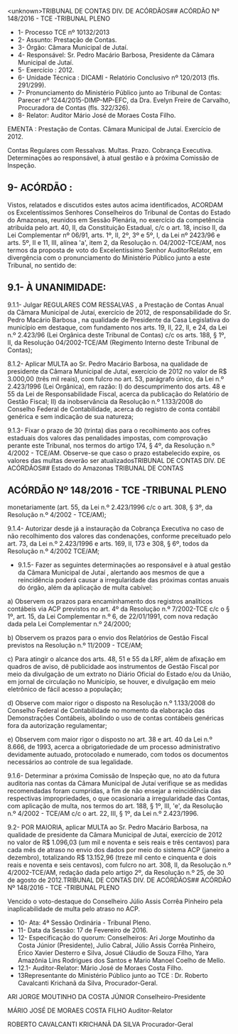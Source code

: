 &lt;unknown&gt;TRIBUNAL DE CONTAS DIV. DE ACÓRDÃOS## ACÓRDÃO Nº 148/2016 - TCE -TRIBUNAL PLENO

- 1- Processo TCE nº 10132/2013
- 2- Assunto: Prestação de Contas.
- 3- Órgão: Câmara Municipal de Jutaí.
- 4- Responsável: Sr. Pedro Macário Barbosa, Presidente da Câmara Municipal de Jutaí.
- 5- Exercício : 2012.
- 6- Unidade Técnica : DICAMI - Relatório Conclusivo nº 120/2013 (fls. 291/299).
- 7-  Pronunciamento  do Ministério Público  junto  ao Tribunal  de Contas: Parecer  nº 1244/2015-DIMP-MP-EFC, da Dra. Evelyn Freire de Carvalho, Procuradora de Contas (fls. 322/326).
- 8- Relator: Auditor Mário José de Moraes Costa Filho.

EMENTA : Prestação de Contas. Câmara Municipal de Jutaí. Exercício de 2012.

Contas  Regulares  com  Ressalvas. Multas.  Prazo. Cobrança Executiva. Determinações ao responsável, à atual gestão e à próxima Comissão de Inspeção.

## 9- ACÓRDÃO :

Vistos, relatados e discutidos estes autos acima identificados, ACORDAM os Excelentíssimos Senhores Conselheiros do Tribunal de Contas do Estado do Amazonas, reunidos em Sessão Plenária, no exercício da competência atribuída pelo art. 40,  II, da Constituição Estadual, c/c o art. 18, inciso II, da Lei Complementar nº 06/91, arts. 1º, II, 2º, 3º e 5º,  I,  da  Lei  nº  2423/96 e arts. 5º,  II e  11,  III,  alínea  'a',  item  2,  da  Resolução n. 04/2002-TCE/AM,  nos  termos  da  proposta  de  voto  do  Excelentíssimo  Senhor  AuditorRelator, em  divergência com  o  pronunciamento  do  Ministério  Público  junto  a  este Tribunal, no sentido de:

## 9.1- À UNANIMIDADE:

9.1.1-  Julgar  REGULARES  COM  RESSALVAS ,  a  Prestação  de  Contas Anual da Câmara Municipal de Jutaí, exercício de 2012, de responsabilidade do Sr. Pedro Macário  Barbosa ,  na  qualidade  de  Presidente  da  Casa  Legislativa  do  município  em destaque, com fundamento nos arts. 19, II, 22, II, e 24, da Lei n.º 2.423/96 (Lei Orgânica deste  Tribunal  de  Contas)  c/c  os  arts.  188,  §  1º,  II,  da  Resolução  04/2002-TCE/AM (Regimento Interno deste Tribunal de Contas);

8.1.2-  Aplicar  MULTA ao  Sr.  Pedro  Macário  Barbosa,  na  qualidade  de presidente da Câmara Municipal de Jutaí, exercício de 2012 no valor de R$ 3.000,00 (três mil reais), com fulcro no art. 53, parágrafo único, da Lei n.º 2.423/1996 (Lei Orgânica), em razão: I) do descumprimento dos arts. 48 e 55 da Lei de Responsabilidade Fiscal, acerca da  publicação  do  Relatório  de  Gestão  Fiscal; II) da  inobservância  da  Resolução  n.º 1.133/2008  do Conselho Federal  de Contabilidade, acerca do registro de conta contábil genérica e sem indicação de sua natureza;

9.1.3-  Fixar  o  prazo de  30  (trinta)  dias  para  o  recolhimento  aos  cofres estaduais dos  valores das penalidades  impostas,  com  comprovação  perante  este Tribunal, nos termos do artigo 174, § 4º, da Resolução n.º 4/2002 - TCE/AM. Observe-se que  caso  o  prazo  estabelecido  expire,  os  valores  das  multas  deverão  ser  atualizadosTRIBUNAL DE CONTAS DIV. DE ACÓRDÃOS## Estado do Amazonas TRIBUNAL DE CONTAS

## ACÓRDÃO Nº 148/2016 - TCE -TRIBUNAL PLENO

monetariamente  (art.  55,  da  Lei  n.º  2.423/1996  c/c  o  art.  308,  §  3º,  da  Resolução  n.º 4/2002 - TCE/AM);

9.1.4-  Autorizar desde já a instauração da Cobrança Executiva no caso de não recolhimento dos valores das condenações, conforme preceituado pelo art. 73, da Lei  n.º  2.423/1996  e  arts.  169,  II,  173  e  308,  §  6º,  todos  da  Resolução  n.º  4/2002  TCE/AM;

- 9.1.5-  Fazer as  seguintes determinações  ao  responsável  e  à  atual gestão  da Câmara  Municipal  de  Jutaí ,  alertando  aos mesmos  de  que  a  reincidência poderá causar a irregularidade das próximas contas anuais do órgão, além da aplicação de multa cabível:

a) Observem os prazos para encaminhamento dos registros analíticos contábeis via ACP previstos no art. 4º da Resolução n.º 7/2002-TCE c/c o § 1º, art.  15, da Lei Complementar n.º 6, de 22/01/1991, com nova redação dada pela Lei Complementar n.º 24/2000;

b) Observem os prazos para o envio dos Relatórios de Gestão Fiscal previstos na Resolução n.º 11/2009 - TCE/AM;

c) Para  atingir  o  alcance  dos  arts.  48,  51  e  55  da  LRF,  além  de afixação em quadros de aviso, dê publicidade aos instrumentos de Gestão Fiscal por meio da  divulgação  de  um  extrato  no  Diário  Oficial  do  Estado  e/ou  da  União,  em  jornal  de circulação  no  Município,  se  houver,  e  divulgação  em  meio  eletrônico  de  fácil  acesso  a população;

d) Observe com maior rigor o disposto na Resolução n.º 1.133/2008 do Conselho Federal de Contabilidade  no momento da elaboração das Demonstrações Contábeis, abolindo o uso de contas contábeis genéricas fora da autorização regulamentar;

e) Observem com maior rigor o disposto no art. 38 e art. 40 da Lei n.º 8.666,  de  1993,  acerca  a  obrigatoriedade  de  um  processo  administrativo  devidamente autuado, protocolado e numerado, com todos os documentos necessários ao controle de sua legalidade.

9.1.6- Determinar a próxima Comissão de Inspeção que, no ato da futura auditoria nas contas da Câmara Municipal de Jutaí verifique se as medidas recomendadas  foram  cumpridas,  a  fim  de  não  ensejar  a  reincidência  das  respectivas impropriedades, o que ocasionaria a irregularidade das Contas, com aplicação de multa, nos termos do art. 188, § 1º, III, 'e', da Resolução n.º 4/2002 - TCE/AM c/c o art. 22, III, § 1º, da Lei n.º 2.423/1996.

9.2-  POR  MAIORIA, aplicar  MULTA ao  Sr.  Pedro  Macário  Barbosa,  na qualidade de presidente da Câmara Municipal de Jutaí, exercício de 2012 no valor de R$ 1.096,03 (um mil e noventa e seis reais e três centavos) para cada mês de atraso no envio dos dados por meio do sistema ACP (janeiro a dezembro), totalizando R$ 13.152,96 (treze mil cento e cinquenta e dois reais e noventa e seis centavos), com fulcro no art. 308, II, da Resolução n.º 4/2002-TCE/AM, redação dada pelo artigo 2º, da Resolução n.º 25, de 30 de agosto de 2012.TRIBUNAL DE CONTAS DIV. DE ACÓRDÃOS## ACÓRDÃO Nº 148/2016 - TCE -TRIBUNAL PLENO

Vencido o voto-destaque do Conselheiro Júlio Assis Corrêa Pinheiro pela inaplicabilidade de multa pelo atraso no ACP.

- 10- Ata: 4ª Sessão Ordinária - Tribunal Pleno.
- 11- Data da Sessão: 17 de Fevereiro de 2016.
- 12-  Especificação  do  quorum: Conselheiros:  Ari  Jorge  Moutinho  da  Costa  Júnior (Presidente),  Julio  Cabral,  Júlio  Assis  Corrêa  Pinheiro,  Érico  Xavier  Desterro  e  Silva, Josué Cláudio de Souza Filho, Yara Amazônia Lins Rodrigues dos Santos e Mario Manoel Coelho de Mello.
- 12.1- Auditor-Relator: Mário José de Moraes Costa Filho.
- 13Representante  do  Ministério  Público  junto  ao  TCE : Dr.  Roberto  Cavalcanti Krichanã da Silva, Procurador-Geral.

ARI JORGE MOUTINHO DA COSTA JÚNIOR Conselheiro-Presidente

MÁRIO JOSÉ DE MORAES COSTA FILHO Auditor-Relator

ROBERTO CAVALCANTI KRICHANÃ DA SILVA Procurador-Geral